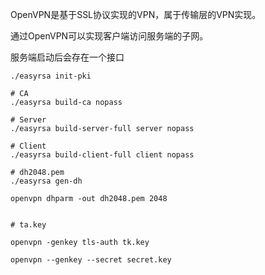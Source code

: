 OpenVPN是基于SSL协议实现的VPN，属于传输层的VPN实现。


通过OpenVPN可以实现客户端访问服务端的子网。











服务端启动后会存在一个接口






```shell
./easyrsa init-pki

# CA
./easyrsa build-ca nopass

# Server
./easyrsa build-server-full server nopass

# Client
./easyrsa build-client-full client nopass

# dh2048.pem
./easyrsa gen-dh

openvpn dhparm -out dh2048.pem 2048


# ta.key

openvpn -genkey tls-auth tk.key

openvpn --genkey --secret secret.key
```